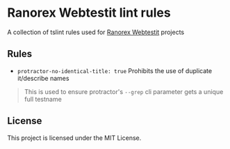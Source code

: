 # Ranorex Webtestit lint rules

A collection of tslint rules used for [Ranorex Webtestit](https://www.ranorex.com/webtestit) projects

## Rules

* `protractor-no-identical-title: true` Prohibits the use of duplicate it/describe names

> This is used to ensure protractor's `--grep` cli parameter gets a unique full testname

## License
This project is licensed under the MIT License.